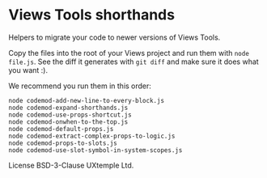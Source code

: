 # Views Tools shorthands

Helpers to migrate your code to newer versions of Views Tools.

Copy the files into the root of your Views project and run them with `node file.js`.
See the diff it generates with `git diff` and make sure it does what you want :).

We recommend you run them in this order:

```
node codemod-add-new-line-to-every-block.js
node codemod-expand-shorthands.js
node codemod-use-props-shortcut.js
node codemod-onwhen-to-the-top.js
node codemod-default-props.js
node codemod-extract-complex-props-to-logic.js
node codemod-props-to-slots.js
node codemod-use-slot-symbol-in-system-scopes.js
```

License BSD-3-Clause
UXtemple Ltd.
